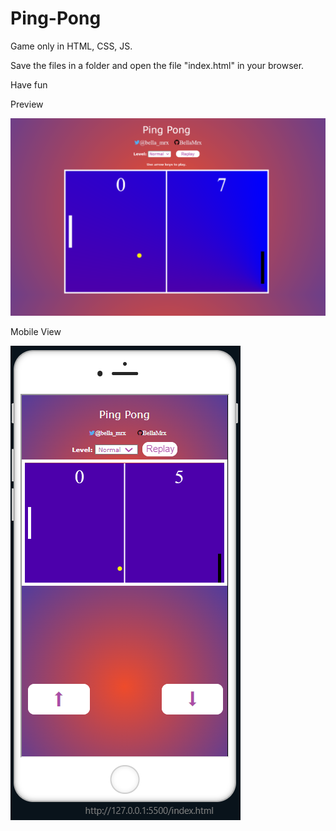 # Ping-Pong

 Game only in HTML, CSS, JS.

 Save the files in a folder and open the file "index.html" in your browser.

 Have fun


Preview 

 ![Preview](Images/PreviewPP.png)

Mobile View

 ![Preview](Images/PreviewMobilePP.PNG)
